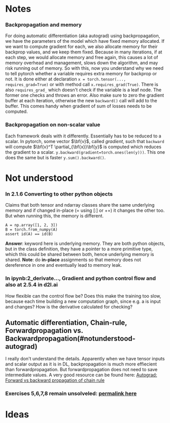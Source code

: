 # Notes

### **Backpropagation and memory**
For doing automatic differentiation (aka autograd) using backpropagation, we have the parameters of the model which have fixed memory allocated. If we want to compute gradient for each, we also allocate memory for their backprop values, and we keep them fixed. Because in many iterations, if at each step, we would allocate memory and free again, this causes a lot of memory overhead and management, slows down the algorithm, and may risk running out of memory. So with this, now you understand why we need to tell pytorch whether a variable requires extra memory for backprop or not. It is done either at declaration `x = torch.tensor(..., requires_grad=True)` or with method call `x.requires_grad(True)`. There is also `requires_grad_` which doesn't check if the variable is a leaf node. The former one checks and throws an error. Also make sure to zero the gradient buffer at each iteration, otherwise the
new `backward()` call will add to the buffer. This comes handy when gradient of sum of losses needs to be computed.

### **Backpropagation on non-scalar value**
Each framework deals with it differently. Essentially has to be reduced to a scalar. In pytorch, some vector $\bf{v}$, called _gradient_, such that `backward` will compute $\bf{v}^T \partial_{\bf{x}}\bf{y}$ is computed which reduces the gradient to a scalar. `y.backward(gradient=torch.ones(len(y)))`. This one does the same but is faster `y.sum().backward()`.


# Not understood

### **In 2.1.6 Converting to other python objects**
Claims that both tensor and ndarray classes share the same underlying memory and if changed in-place (= using [:] or +=) it changes the other too. But when running this, the memory is different.
```pytorch
A = np.array([1, 2, 3])
B = torch.from_numpy(A)
assert id(A) == id(B)
```
**Answer**: keyword here is underlying memory. They are both python objects, but in the class definition, they have a pointer to a more primitive type, which this could be shared between both, hence underlying memory is shared.
**Note**: do **in-place** assignments so that memory does not dereference in one and eventually lead to memory leak.

### **In ipynb:2_derivate..., Gradient and python control flow** and also at **2.5.4 in d2l.ai**
How flexible can the control flow be? Does this make the training too slow, because each time building a new computation graph, since e.g. a is input and changes? How is the derivative calculated for checking?

## **Automatic differentiation, Chain-rule, Forwardpropagation vs. Backwardpropagation**(#notunderstood-autograd)
I really don't understand the details. Apparently when we have tensor inputs and scalar output as it is in DL, backpropagation is much more effiecient than forwardpropagation. But forwardpropagation does not need to save intermediate values. A very good resource can be found here: [Autograd: Forward vs backward propagation of chain rule](https://mblondel.org/teaching/autodiff-2020.pdf)

### **Exercises 5,6,7,8 remain unsolveled**: [permalink here](https://d2l.ai/chapter_preliminaries/autograd.html#exercises)

# Ideas
